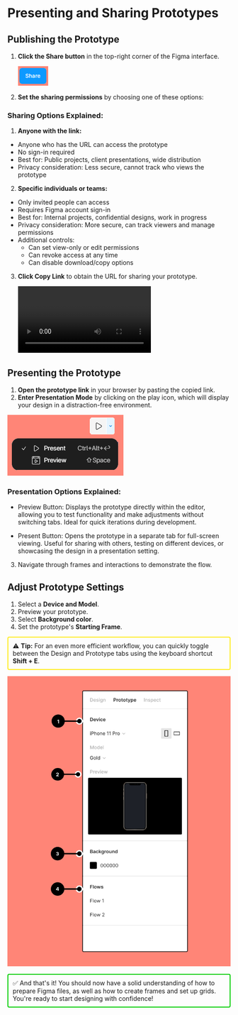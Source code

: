 # Presenting and Sharing Prototypes

## Publishing the Prototype

1. **Click the Share button** in the top-right corner of the Figma interface.

   ![Share Example](images/shareexample.png)

2. **Set the sharing permissions** by choosing one of these options:

### Sharing Options Explained:

1. **Anyone with the link:**

- Anyone who has the URL can access the prototype
- No sign-in required
- Best for: Public projects, client presentations, wide distribution
- Privacy consideration: Less secure, cannot track who views the prototype

2. **Specific individuals or teams:**

- Only invited people can access
- Requires Figma account sign-in
- Best for: Internal projects, confidential designs, work in progress
- Privacy consideration: More secure, can track viewers and manage permissions
- Additional controls:
  - Can set view-only or edit permissions
  - Can revoke access at any time
  - Can disable download/copy options

3. **Click Copy Link** to obtain the URL for sharing your prototype.

   ![Copy Link Example](images/copy_link.mp4)

## Presenting the Prototype

1. **Open the prototype link** in your browser by pasting the copied link.
2. **Enter Presentation Mode** by clicking on the play icon, which will display your design in a distraction-free environment.

![Present Prototype Example](images/presenter_view.png)

### Presentation Options Explained:

- Preview Button: Displays the prototype directly within the editor, allowing you to test functionality and make adjustments without switching tabs. Ideal for quick iterations during development.

- Present Button: Opens the prototype in a separate tab for full-screen viewing. Useful for sharing with others, testing on different devices, or showcasing the design in a presentation setting.

3. Navigate through frames and interactions to demonstrate the flow.

## Adjust Prototype Settings

1. Select a **Device and Model**.
2. Preview your prototype.
3. Select **Background color**.
4. Set the prototype's **Starting Frame**.

<div style="border: 2px solid rgb(255, 236, 28); padding: 10px; margin: 10px 0; border-radius: 4px;">
⚠️ <strong>Tip:</strong> For an even more efficient workflow, you can quickly toggle between the Design and Prototype tabs using the keyboard shortcut <strong>Shift + E</strong>.
</div>

![Grid Example](<images/Prototype%20tab%20of%20right%20sidebar%20with%20device,%20preview,%20background,%20and%20flow%20settings%20(1).png>)

<div style="border: 2px solid #00cc00; padding: 10px; margin: 10px 0; border-radius: 4px;">
✅ And that's it! You should now have a solid understanding of how to prepare Figma files, as well as how to create frames and set up grids. You're ready to start designing with confidence!
</div>
